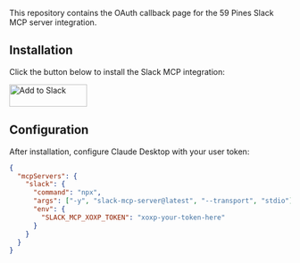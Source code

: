 This repository contains the OAuth callback page for the 59 Pines Slack MCP server integration.

## Installation

Click the button below to install the Slack MCP integration:

<a href="https://slack.com/oauth/v2/authorize?client_id=137040525284.9172153638244&scope=channels:read&user_scope=channels:history,channels:read,chat:write,groups:history,groups:read,im:history,im:read,mpim:history,mpim:read,users:read&redirect_uri=https://59pines.github.io/slack-mcp-integration/slack/oauth-success.html">
  <img alt="Add to Slack" height="40" width="139" src="https://platform.slack-edge.com/img/add_to_slack.png" srcSet="https://platform.slack-edge.com/img/add_to_slack.png 1x, https://platform.slack-edge.com/img/add_to_slack@2x.png 2x" />
</a>

## Configuration

After installation, configure Claude Desktop with your user token:

```json
{
  "mcpServers": {
    "slack": {
      "command": "npx",
      "args": ["-y", "slack-mcp-server@latest", "--transport", "stdio"],
      "env": {
        "SLACK_MCP_XOXP_TOKEN": "xoxp-your-token-here"
      }
    }
  }
}
```
